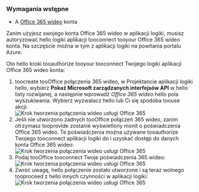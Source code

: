 ### <a name="prerequisites"></a>Wymagania wstępne
* A [Office 365 wideo](https://support.office.com/article/Meet-Office-365-Video-ca1cc1a9-a615-46e1-b6a3-40dbd99939a6) konta  

Zanim użyjesz swojego konta Office 365 wideo w aplikacji logiki, musisz autoryzować hello logiki aplikacji tooconnect tooyour Office 365 wideo konta. Na szczęście można w tym z aplikacji logiki na powitania portalu Azure.  

Oto hello kroki tooauthorize tooyour tooconnect Twojego logiki aplikacji Office 365 wideo konta:  

1. toocreate tooOffice połączenia 365 wideo, w Projektancie aplikacji logiki hello, wybierz **Pokaż Microsoft zarządzanych interfejsów API** w hello listy rozwijanej, a następnie wprowadź *Office 365 wideo* hello pola wyszukiwania. Wybierz wyzwalacz hello lub Ci się spodoba toouse akcji:  
   ![Krok tworzenia połączenia wideo usługi Office 365](./media/connectors-create-api-office365video/office365video-1.png)  
2. Jeśli nie utworzono żadnych tooOffice połączeń 365 wideo, zanim otrzymasz tooprovide zostanie wyświetlony monit o poświadczenia Office 365 wideo. Te poświadczenia można używane tooauthorize Twojego tooconnect aplikacji logiki do i uzyskać dostęp do danych konta Office 365 wideo:  
   ![Krok tworzenia połączenia wideo usługi Office 365](./media/connectors-create-api-office365video/office365video-2.png)  
3. Podaj tooOffice tooconnect Twoje poświadczenia 365 wideo:  
   ![Krok tworzenia połączenia wideo usługi Office 365](./media/connectors-create-api-office365video/office365video-3.png)  
4. Zwróć uwagę, hello połączenie zostało utworzone i są teraz wolnego tooproceed z hello innych czynności w aplikacji logiki:  
   ![Krok tworzenia połączenia wideo usługi Office 365](./media/connectors-create-api-office365video/office365video-4.png)  

